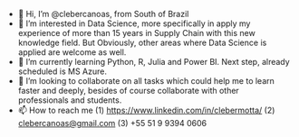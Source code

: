 - 👋 Hi, I’m @clebercanoas, from South of Brazil
- 👀 I’m interested in Data Science, more specifically in apply my experience of more than 15 years in Supply Chain with this new knowledge field. But Obviously, other areas where Data Science is applied are welcome as well.
- 🌱 I’m currently learning Python, R, Julia and Power BI. Next step, already scheduled is MS Azure.
- 💞️ I’m looking to collaborate on all tasks which could help me to learn faster and deeply, besides of course collaborate with other professionals and students. 
- 📫 How to reach me (1) https://www.linkedin.com/in/clebermotta/ (2) clebercanoas@gmail.com (3) +55 51 9 9394 0606

<!---
clebercanoas/clebercanoas is a ✨ special ✨ repository because its `README.md` (this file) appears on your GitHub profile.
You can click the Preview link to take a look at your changes.
--->
